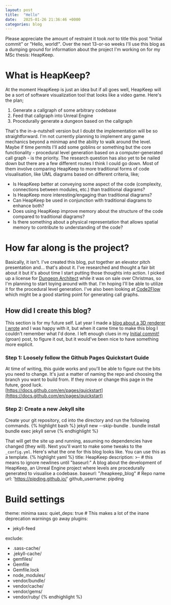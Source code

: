 ```yaml
---
layout: post
title:  "Hello"
date:   2025-01-26 21:36:46 +0000
categories: blog
---
```

Please appreciate the amount of restraint it took _not_ to title this post "Initial commit" or "Hello, world!". Over the next 13-or-so weeks I'll use this blog as a dumping ground for information about the project I'm working on for my MSc thesis: HeapKeep.

# What is HeapKeep?
At the moment HeapKeep is just an idea but if all goes well, HeapKeep will be a sort of software visualization tool that looks like a video game. Here's the plan;
1. Generate a callgraph of some arbitrary codebase
2. Feed that callgraph into Unreal Engine
3. Procedurally generate a dungeon based on the callgraph

That's the in-a-nutshell version but I doubt the implementation will be so straightforward. I'm not currently planning to implement any game mechanics beyond a minimap and the ability to walk around the level. Maybe if time permits I'll add some goblins or something but the core functionality - procedural level generation based on a computer-generated call graph - is the priority.
The research question has also yet to be nailed down but there are a few different routes I think I could go down. Most of them involve comparing HeapKeep to more traditional forms of code visualisation, like UML diagrams based on different criteria, like;
- Is HeapKeep better at conveying some aspect of the code (complexity, connections between modules, etc.) than traditional diagrams?
- Is HeapKeep more interesting/engaging than traditional diagrams?
- Can HeapKeep be used in conjunction with traditional diagrams to enhance both?
- Does using HeapKeep improve memory about the structure of the code compared to traditional diagrams?
- Is there something about a physical representation that allows spatial memory to contribute to understanding of the code?

# How far along is the project?
Basically, it isn't. I've created this blog, put together an elevator pitch presentation and... that's about it. I've researched and thought a fair bit about it but it's about time I start putting those thoughts into action. I picked up a license for [Dungeon Architect](https://dungeonarchitect.dev/) while it was on sale over Christmas, so I'm planning to start toying around with that. I'm hoping I'll be able to utilize it for the procedural level generation. I've also been looking at [Code2Flow](https://github.com/scottrogowski/code2flow) which might be a good starting point for generating call graphs.

## How did I create this blog?
This section is for my future self. Lat year I made a [blog about a 3D renderer I wrote](https://pipding.github.io/3dage_renderer/posts/) and I was happy with it, but when it came time to make this blog I couldn't remember what I'd done. I left enough clues in my [Initial commit!](https://pipding.github.io/3dage_renderer/2024/10/01/first-blog-post.html) (groan) post, to figure it out, but it would've been nice to have something more explicit.

### Step 1: Loosely follow the Github Pages Quickstart Guide
At time of writing, this guide works and you'll be able to figure out the bits you need to change. It's just a matter of naming the repo and choosing the branch you want to build from. If they move or change this page in the future, good luck.<br>
[https://docs.github.com/en/pages/quickstart](https://docs.github.com/en/pages/quickstart)

### Step 2: Create a new Jekyll site
Create your git repository, cd into the directory and run the following commands.
{% highlight bash %}
jekyll new --skip-bundle .
bundle install
bundle exec jekyll serve
{% endhighlight %}

That will get the site up and running, assuming no dependencies have changed (they will). Next you'll want to make some tweaks to the `_config.yml`. Here's what the one for this blog looks like. You can use this as a template.
{% highlight yaml %}
title: HeapKeep
description: >- # this means to ignore newlines until "baseurl:"
  A blog about the development of HeapKeep, an Unreal Engine project
  where levels are procedurally generated to visualise a codebase.
baseurl: "/heapkeep_blog" # Repo name
url: 'https://pipding.github.io/'
github_username:  pipding

# Build settings
theme: minima
sass:
  quiet_deps: true # This makes a lot of the inane deprecation warnings go away
plugins:
  - jekyll-feed

exclude:
  - .sass-cache/
  - .jekyll-cache/
  - gemfiles/
  - Gemfile
  - Gemfile.lock
  - node_modules/
  - vendor/bundle/
  - vendor/cache/
  - vendor/gems/
  - vendor/ruby/
{% endhighlight %}
